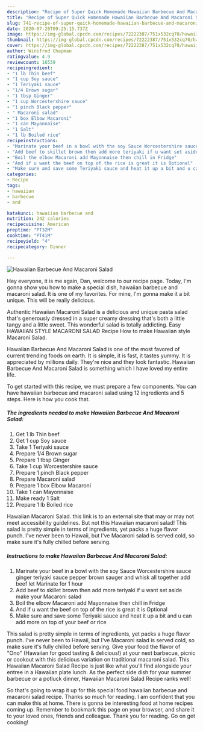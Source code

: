 ```yaml
---
description: "Recipe of Super Quick Homemade Hawaiian Barbecue And Macaroni Salad"
title: "Recipe of Super Quick Homemade Hawaiian Barbecue And Macaroni Salad"
slug: 741-recipe-of-super-quick-homemade-hawaiian-barbecue-and-macaroni-salad
date: 2020-07-28T09:25:15.737Z
image: https://img-global.cpcdn.com/recipes/72222387/751x532cq70/hawaiian-barbecue-and-macaroni-salad-recipe-main-photo.jpg
thumbnail: https://img-global.cpcdn.com/recipes/72222387/751x532cq70/hawaiian-barbecue-and-macaroni-salad-recipe-main-photo.jpg
cover: https://img-global.cpcdn.com/recipes/72222387/751x532cq70/hawaiian-barbecue-and-macaroni-salad-recipe-main-photo.jpg
author: Winifred Chapman
ratingvalue: 4.9
reviewcount: 16539
recipeingredient:
- "1 lb Thin beef"
- "1 cup Soy sauce"
- "1 Teriyaki sauce"
- "1/4 Brown sugar"
- "1 tbsp Ginger"
- "1 cup Worcestershire sauce"
- "1 pinch Black pepper"
- " Macaroni salad"
- "1 box Elbow Macaroni"
- "1 can Mayonnaise"
- "1 Salt"
- "1 lb Boiled rice"
recipeinstructions:
- "Marinate your beef in a bowl with the soy Sauce Worcestershire sauce  ginger teriyaki sauce pepper brown sauger and whisk all together add beef let Marinate for 1 hour"
- "Add beef to skillet brown then add more teriyaki if u want set aside make your Macaroni salad"
- "Boil the elbow Macaroni add Mayonnaise then chill in Fridge"
- "And if u want the beef on top of the rice is great it is Optional"
- "Make sure and save some Teriyaki sauce and heat it up a bit and u can add more on top of your beef or rice"
categories:
- Recipe
tags:
- hawaiian
- barbecue
- and

katakunci: hawaiian barbecue and 
nutrition: 242 calories
recipecuisine: American
preptime: "PT32M"
cooktime: "PT41M"
recipeyield: "4"
recipecategory: Dinner

---
```



![Hawaiian Barbecue And Macaroni Salad](https://img-global.cpcdn.com/recipes/72222387/751x532cq70/hawaiian-barbecue-and-macaroni-salad-recipe-main-photo.jpg)

Hey everyone, it is me again, Dan, welcome to our recipe page. Today, I'm gonna show you how to make a special dish, hawaiian barbecue and macaroni salad. It is one of my favorites. For mine, I'm gonna make it a bit unique. This will be really delicious.

Authentic Hawaiian Macaroni Salad is a delicious and unique pasta salad that&#39;s generously dressed in a super creamy dressing that&#39;s both a little tangy and a little sweet. This wonderful salad is totally addicting. Easy HAWAIIAN STYLE MACARONI SALAD Recipe How to make Hawaiian style Macaroni Salad.

Hawaiian Barbecue And Macaroni Salad is one of the most favored of current trending foods on earth. It is simple, it is fast, it tastes yummy. It is appreciated by millions daily. They're nice and they look fantastic. Hawaiian Barbecue And Macaroni Salad is something which I have loved my entire life.


To get started with this recipe, we must prepare a few components. You can have hawaiian barbecue and macaroni salad using 12 ingredients and 5 steps. Here is how you cook that.

<!--inarticleads1-->

##### The ingredients needed to make Hawaiian Barbecue And Macaroni Salad:

1. Get 1 lb Thin beef
1. Get 1 cup Soy sauce
1. Take 1 Teriyaki sauce
1. Prepare 1/4 Brown sugar
1. Prepare 1 tbsp Ginger
1. Take 1 cup Worcestershire sauce
1. Prepare 1 pinch Black pepper
1. Prepare  Macaroni salad
1. Prepare 1 box Elbow Macaroni
1. Take 1 can Mayonnaise
1. Make ready 1 Salt
1. Prepare 1 lb Boiled rice


Hawaiian Macaroni Salad. this link is to an external site that may or may not meet accessibility guidelines. But not this Hawaiian macaroni salad! This salad is pretty simple in terms of ingredients, yet packs a huge flavor punch. I&#39;ve never been to Hawaii, but I&#39;ve Macaroni salad is served cold, so make sure it&#39;s fully chilled before serving. 

<!--inarticleads2-->

##### Instructions to make Hawaiian Barbecue And Macaroni Salad:

1. Marinate your beef in a bowl with the soy Sauce Worcestershire sauce  ginger teriyaki sauce pepper brown sauger and whisk all together add beef let Marinate for 1 hour
1. Add beef to skillet brown then add more teriyaki if u want set aside make your Macaroni salad
1. Boil the elbow Macaroni add Mayonnaise then chill in Fridge
1. And if u want the beef on top of the rice is great it is Optional
1. Make sure and save some Teriyaki sauce and heat it up a bit and u can add more on top of your beef or rice


This salad is pretty simple in terms of ingredients, yet packs a huge flavor punch. I&#39;ve never been to Hawaii, but I&#39;ve Macaroni salad is served cold, so make sure it&#39;s fully chilled before serving. Give your food the flavor of &#34;Ono&#34; (Hawaiian for good tasting &amp; delicious!) at your next barbecue, picnic or cookout with this delicious variation on traditional macaroni salad. This Hawaiian Macaroni Salad Recipe is just like what you&#39;ll find alongside your entree in a Hawaiian plate lunch. As the perfect side dish for your summer barbecue or a potluck dinner, Hawaiian Macaroni Salad Recipe ranks well! 

So that's going to wrap it up for this special food hawaiian barbecue and macaroni salad recipe. Thanks so much for reading. I am confident that you can make this at home. There is gonna be interesting food at home recipes coming up. Remember to bookmark this page on your browser, and share it to your loved ones, friends and colleague. Thank you for reading. Go on get cooking!
